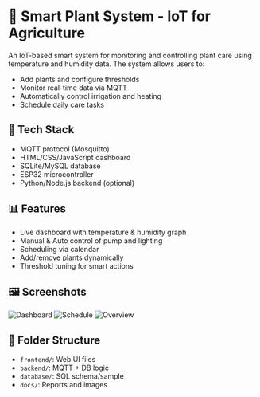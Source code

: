 # 🌿 Smart Plant System - IoT for Agriculture

An IoT-based smart system for monitoring and controlling plant care using temperature and humidity data. The system allows users to:
- Add plants and configure thresholds
- Monitor real-time data via MQTT
- Automatically control irrigation and heating
- Schedule daily care tasks

## 🔧 Tech Stack
- MQTT protocol (Mosquitto)
- HTML/CSS/JavaScript dashboard
- SQLite/MySQL database
- ESP32 microcontroller
- Python/Node.js backend (optional)

## 📊 Features
- Live dashboard with temperature & humidity graph
- Manual & Auto control of pump and lighting
- Scheduling via calendar
- Add/remove plants dynamically
- Threshold tuning for smart actions

## 🖼 Screenshots
![Dashboard](./docs/dashboard.png)
![Schedule](./docs/schedule.png)
![Overview](./docs/overview.png)

## 📁 Folder Structure
- `frontend/`: Web UI files
- `backend/`: MQTT + DB logic
- `database/`: SQL schema/sample
- `docs/`: Reports and images



